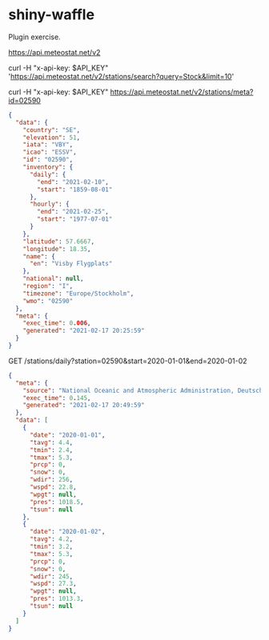 # shiny-waffle

Plugin exercise.

https://api.meteostat.net/v2

curl -H "x-api-key: $API_KEY" 'https://api.meteostat.net/v2/stations/search?query=Stock&limit=10'

curl -H "x-api-key: $API_KEY" https://api.meteostat.net/v2/stations/meta?id=02590

```json
{
  "data": {
    "country": "SE",
    "elevation": 51,
    "iata": "VBY",
    "icao": "ESSV",
    "id": "02590",
    "inventory": {
      "daily": {
        "end": "2021-02-10",
        "start": "1859-08-01"
      },
      "hourly": {
        "end": "2021-02-25",
        "start": "1977-07-01"
      }
    },
    "latitude": 57.6667,
    "longitude": 18.35,
    "name": {
      "en": "Visby Flygplats"
    },
    "national": null,
    "region": "I",
    "timezone": "Europe/Stockholm",
    "wmo": "02590"
  },
  "meta": {
    "exec_time": 0.006,
    "generated": "2021-02-17 20:25:59"
  }
}
```

GET /stations/daily?station=02590&start=2020-01-01&end=2020-01-02

```json
{
  "meta": {
    "source": "National Oceanic and Atmospheric Administration, Deutscher Wetterdienst",
    "exec_time": 0.145,
    "generated": "2021-02-17 20:49:59"
  },
  "data": [
    {
      "date": "2020-01-01",
      "tavg": 4.4,
      "tmin": 2.4,
      "tmax": 5.3,
      "prcp": 0,
      "snow": 0,
      "wdir": 256,
      "wspd": 22.8,
      "wpgt": null,
      "pres": 1018.5,
      "tsun": null
    },
    {
      "date": "2020-01-02",
      "tavg": 4.2,
      "tmin": 3.2,
      "tmax": 5.3,
      "prcp": 0,
      "snow": 0,
      "wdir": 245,
      "wspd": 27.3,
      "wpgt": null,
      "pres": 1013.3,
      "tsun": null
    }
  ]
}
```


